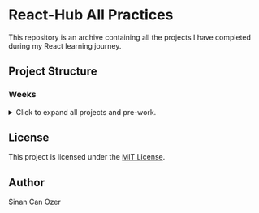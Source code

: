 # React-Hub All Practices

This repository is an archive containing all the projects I have completed during my React learning journey.

## Project Structure

### Weeks

<details>
<summary>Click to expand all projects and pre-work.</summary>

| #   | Project Name | Source Code                                                                                      |
| --- |--------------|--------------------------------------------------------------------------------------------------|
| 0   | Pre Work     | [Source](https://github.com/sinantech/PatikaFrontEndCourse/blob/main/PreworkPractice/index.html) |
| 1   | Week-1       | [Source](https://github.com/sinantech/PatikaFrontendCourse/tree/main/1st-week)                     |
| 2   | Week-2       | [Source](https://github.com/sinantech/PatikaFrontendCourse/tree/main/2nd-week)                     |
| 3   | Week-3       | [Source](https://github.com/sinantech/PatikaFrontendCourse/tree/main/3rd-week)                     |
| 4   | Week-4       | [Source](https://github.com/sinantech/PatikaFrontendCourse/tree/main/4th-week)                     |
| 5   | Week-5       | [Source](https://github.com/sinantech/PatikaFrontendCourse/tree/main/5th-week)                     |
| 6   | Week-6       | [Source](https://github.com/sinantech/PatikaFrontendCourse/tree/main/6th-week)                     |
| 7   | Week-7       | [Source](https://github.com/sinantech/PatikaFrontendCourse/tree/main/7th-week)                     |
| 8   | Week-8       | [Source](https://github.com/sinantech/PatikaFrontendCourse/tree/main/8th-week)                     |

Week 7 main.js kodları açıklaması:

AOS (Animate On Scroll) Başlatılması:

AOS.init({ ... }): Sayfa yüklendiğinde animasyonları başlatmak için AOS kütüphanesi yapılandırılıyor. startEvent: 'load' ile animasyonlar sayfa yüklendiğinde başlayacak. offset: 20 ile animasyonların başlaması için elemanlar görünür alanın 20 piksel içine girdiğinde tetiklenecek. once: true ile animasyonlar sadece bir kez çalışacak.
Swiper Başlatılması (Kamera Bölümü):

new Swiper('#camera .swiper', { ... }): Kamera bölümünde bir Swiper kaydırıcısı başlatılıyor. speed: 600 ile geçiş hızı 600 milisaniye olarak ayarlanıyor. spaceBetween: 12 ile slaytlar arasındaki boşluk 12 piksel olarak ayarlanıyor. navigation objesi ile önceki ve sonraki butonları etkinleştiriliyor.
GLightbox Başlatılması (Genel):

GLightbox({ selector: '.glightbox' }): Genel lightbox (açılır görsel gösterici) başlatılıyor ve .glightbox seçicisine sahip elemanları hedef alıyor.
GLightbox Başlatılması (Fotoğraflar):

GLightbox({ selector: '#photos .photo' }): Fotoğraf lightbox başlatılıyor ve #photos .photo seçicisine sahip elemanları hedef alıyor.
Swiper Başlatılması (Yorumlar Bölümü):

new Swiper('#comments .swiper', { ... }): Yorumlar bölümünde bir Swiper kaydırıcısı başlatılıyor. pagination objesi ile sayfalandırma butonları etkinleştiriliyor ve tıklanabilir hale getiriliyor.
Header Elementinin Alınması:

var header = document.getElementById('header'): Header (üst bilgi) elementini header değişkenine atıyor.
Header'ın Kaydırıldığında Sınıf Eklenmesi/Kaldırılması:

var headerScrolledHandler = function () { ... }: Bu fonksiyon, sayfa 100 pikselden fazla kaydırıldığında header elementine header-scrolled sınıfını ekliyor, aksi takdirde bu sınıfı kaldırıyor.
HeaderScrolledHandler'ın Olaylara Eklenmesi:

window.addEventListener('load', headerScrolledHandler): Sayfa yüklendiğinde headerScrolledHandler fonksiyonu çağrılıyor.
document.addEventListener('scroll', headerScrolledHandler): Sayfa kaydırıldığında headerScrolledHandler fonksiyonu çağrılıyor.
Tüm 'scrollto' Sınıfına Sahip Bağlantıların Alınması:

var links = document.getElementsByClassName('scrollto'): Tüm .scrollto sınıfına sahip bağlantı elemanları links değişkenine atanıyor.
Her Bölüm İçin Doğru Linkin Odaklanması:

var focusSectionLink = function (event) { ... }: Bu fonksiyon, her scrollto bağlantısı için, kullanıcı sayfayı kaydırdığında doğru linkin odaklanmasını sağlıyor. Bağlantının hash değeri (örneğin #section1) ile ilgili bölüm bulunuyor ve sayfanın kaydırma pozisyonuna göre linkin active sınıfı ekleniyor veya kaldırılıyor.
Bağlantıya Tıklandığında İlgili Bölüme Yumuşak Geçiş:

var focusSection = function (event) { ... }: Bu fonksiyon, bağlantıya tıklandığında ilgili bölüme yumuşak bir geçiş yapılmasını sağlıyor. event.preventDefault() ile varsayılan tıklama davranışı durduruluyor ve sayfanın hedef bölüme kaydırılması sağlanıyor.
Sayfa Kaydırıldığında focusSectionLink'in Çağrılması:

window.addEventListener('scroll', focusSectionLink): Sayfa kaydırıldığında focusSectionLink fonksiyonu çağrılıyor.
'scrollto' Sınıfına Sahip Bağlantılara Tıklama Olayının Eklenmesi:

for (const link of links) { link.addEventListener('click', focusSection) }: Her scrollto sınıfına sahip bağlantıya tıklama olayı ekleniyor ve focusSection fonksiyonu çağrılıyor.
Bu kod, web sayfasının farklı bölümlerini kaydırma ve animasyonlarla daha kullanıcı dostu hale getirmeyi amaçlıyor. Swiper ve GLightbox gibi kütüphanelerle kaydırıcılar ve lightbox özellikleri ekleniyor, ve scroll animasyonları ile kullanıcı etkileşimi artırılıyor.


</details>



## License

This project is licensed under the [MIT License](https://choosealicense.com/licenses/mit/).

## Author

Sinan Can Ozer